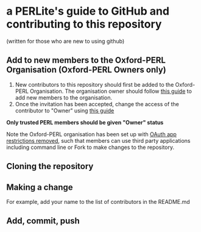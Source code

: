 # a PERLite's guide to GitHub and contributing to this repository
(written for those who are new to using github)

## Add to new members to the Oxford-PERL Organisation (Oxford-PERL Owners only)
1. New contributors to this repository should first be added to the Oxford-PERL Organisation. The organisation owner should follow [this guide](https://help.github.com/en/enterprise/2.16/user/github/setting-up-and-managing-organizations-and-teams/adding-people-to-your-organization) to add new members to the organisation.
2. Once the invitation has been accepted, change the access of the contributor to "Owner" using [this guide](https://help.github.com/en/github/setting-up-and-managing-organizations-and-teams/changing-a-persons-role-to-owner)

**Only trusted PERL members should be given "Owner" status**

Note the Oxford-PERL organisation has been set up with [OAuth app restrictions removed](https://help.github.com/en/github/setting-up-and-managing-organizations-and-teams/disabling-oauth-app-access-restrictions-for-your-organization), such that members  can use third party applications including command line or Fork to make changes to the repository.

## Cloning the repository

## Making a change
For example, add your name to the list of contributors in the README.md

## Add, commit, push
